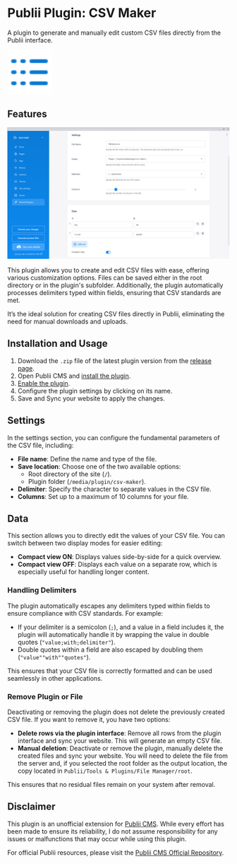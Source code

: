 # Publii Plugin: CSV Maker
A plugin to generate and manually edit custom CSV files directly from the Publii interface.

<p><img height="100" alt="publii plugin" title="Plugin icons" src="https://raw.githubusercontent.com/gpsblues/Publii-Plugin-CSV-Maker/refs/heads/main/.assets/thumbnail.svg"></p>

## Features

![Publii plugin screenshot](https://raw.githubusercontent.com/gpsblues/Publii-Plugin-CSV-Maker/refs/heads/main/.assets/screen.png)

This plugin allows you to create and edit CSV files with ease, offering various customization options. Files can be saved either in the root directory or in the plugin's subfolder. Additionally, the plugin automatically processes delimiters typed within fields, ensuring that CSV standards are met. 

It’s the ideal solution for creating CSV files directly in Publii, eliminating the need for manual downloads and uploads.

## Installation and Usage

1. Download the `.zip` file of the latest plugin version from the [release page](https://github.com/gpsblues/Publii-Plugin-CSV-Maker/releases/).
2. Open Publii CMS and [install the plugin](https://getpublii.com/docs/plugins.html#installingplugins).
3. [Enable the plugin](https://getpublii.com/docs/plugins.html#enablingplugins).
4. Configure the plugin settings by clicking on its name.
5. Save and Sync your website to apply the changes.

## Settings

In the settings section, you can configure the fundamental parameters of the CSV file, including:

- **File name**: Define the name and type of the file.
- **Save location**: Choose one of the two available options:
  - Root directory of the site (`/`).
  - Plugin folder (`/media/plugin/csv-maker`).
- **Delimiter**: Specify the character to separate values in the CSV file.
- **Columns**: Set up to a maximum of 10 columns for your file.

## Data

This section allows you to directly edit the values of your CSV file. You can switch between two display modes for easier editing:

- **Compact view ON**:  Displays values side-by-side for a quick overview.
- **Compact view OFF**: Displays each value on a separate row, which is especially useful for handling longer content.

### Handling Delimiters

The plugin automatically escapes any delimiters typed within fields to ensure compliance with CSV standards. For example:

- If your delimiter is a semicolon (`;`), and a value in a field includes it, the plugin will automatically handle it by wrapping the value in double quotes (`"value;with;delimiter"`).
- Double quotes within a field are also escaped by doubling them (`"value""with""quotes"`).

This ensures that your CSV file is correctly formatted and can be used seamlessly in other applications.

### Remove Plugin or File

Deactivating or removing the plugin does not delete the previously created CSV file. If you want to remove it, you have two options:

- **Delete rows via the plugin interface**: Remove all rows from the plugin interface and sync your website. This will generate an empty CSV file.  
- **Manual deletion**: Deactivate or remove the plugin, manually delete the created files and sync your website. You will need to delete the file from the server and, if you selected the root folder as the output location, the copy located in `Publii/Tools & Plugins/File Manager/root`.

This ensures that no residual files remain on your system after removal. 

## Disclaimer

This plugin is an unofficial extension for [Publii CMS](https://getpublii.com/). While every effort has been made to ensure its reliability, I do not assume responsibility for any issues or malfunctions that may occur while using this plugin. 

For official Publii resources, please visit the [Publii CMS Official Repository](https://marketplace.getpublii.com/plugins/).
